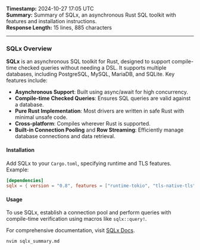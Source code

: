 **Timestamp:** 2024-10-27 17:05 UTC  
**Summary:** Summary of SQLx, an asynchronous Rust SQL toolkit with features and installation instructions.  
**Response Length:** 15 lines, 885 characters  

---

### SQLx Overview

**SQLx** is an asynchronous SQL toolkit for Rust, designed to support compile-time checked queries without needing a DSL. It supports multiple databases, including PostgreSQL, MySQL, MariaDB, and SQLite. Key features include:

- **Asynchronous Support**: Built using async/await for high concurrency.
- **Compile-time Checked Queries**: Ensures SQL queries are valid against a database.
- **Pure Rust Implementation**: Most drivers are written in safe Rust with minimal unsafe code.
- **Cross-platform**: Compiles wherever Rust is supported.
- **Built-in Connection Pooling** and **Row Streaming**: Efficiently manage database connections and data retrieval.

#### Installation

Add SQLx to your `Cargo.toml`, specifying runtime and TLS features. Example:
```toml
[dependencies]
sqlx = { version = "0.8", features = ["runtime-tokio", "tls-native-tls"] }
```

#### Usage

To use SQLx, establish a connection pool and perform queries with compile-time verification using macros like `sqlx::query!`.

For comprehensive documentation, visit [SQLx Docs](https://docs.rs/sqlx).

```bash
nvim sqlx_summary.md
```
